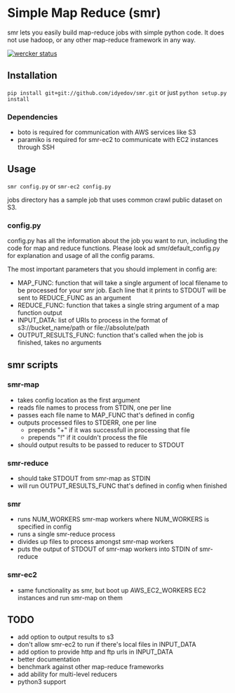 # Simple Map Reduce (smr)

smr lets you easily build map-reduce jobs with simple python code.
It does not use hadoop, or any other map-reduce framework in any way.

[![wercker status](https://app.wercker.com/status/f23eabc2fec80a2ccd09ee7126c9b140/m "wercker status")](https://app.wercker.com/project/bykey/f23eabc2fec80a2ccd09ee7126c9b140)

## Installation
`pip install git+git://github.com/idyedov/smr.git`
or just
```python setup.py install```

### Dependencies
 * boto is required for communication with AWS services like S3
 * paramiko is required for smr-ec2 to communicate with EC2 instances through SSH

## Usage
```smr config.py``` or ```smr-ec2 config.py```

jobs directory has a sample job that uses common crawl public dataset on S3.

### config.py
config.py has all the information about the job you want to run, including
the code for map and reduce functions. Please look ad smr/default_config.py for
explanation and usage of all the config params.

The most important parameters that you should implement in config are:
 * MAP_FUNC: function that will take a single argument of local filename to be processed for your smr job.
     Each line that it prints to STDOUT will be sent to REDUCE_FUNC as an argument
 * REDUCE_FUNC: function that takes a single string argument of a map function output
 * INPUT_DATA: list of URIs to process in the format of s3://bucket_name/path or file://absolute/path
 * OUTPUT_RESULTS_FUNC: function that's called when the job is finished, takes no arguments

## smr scripts

### smr-map
 * takes config location as the first argument
 * reads file names to process from STDIN, one per line
 * passes each file name to MAP_FUNC that's defined in config
 * outputs processed files to STDERR, one per line
   - prepends "+" if it was successfull in processing that file
   - prepends "!" if it couldn't process the file
 *  should output results to be passed to reducer to STDOUT

### smr-reduce
 * should take STDOUT from smr-map as STDIN
 * will run OUTPUT_RESULTS_FUNC that's defined in config when finished

### smr
 * runs NUM_WORKERS smr-map workers where NUM_WORKERS is specified in config
 * runs a single smr-reduce process
 * divides up files to process amongst smr-map workers
 * puts the output of STDOUT of smr-map workers into STDIN of smr-reduce

### smr-ec2
 * same functionality as smr, but boot up AWS_EC2_WORKERS EC2 instances and run smr-map on them

## TODO
 * add option to output results to s3
 * don't allow smr-ec2 to run if there's local files in INPUT_DATA
 * add option to provide http and ftp urls in INPUT_DATA
 * better documentation
 * benchmark against other map-reduce frameworks
 * add ability for multi-level reducers
 * python3 support
